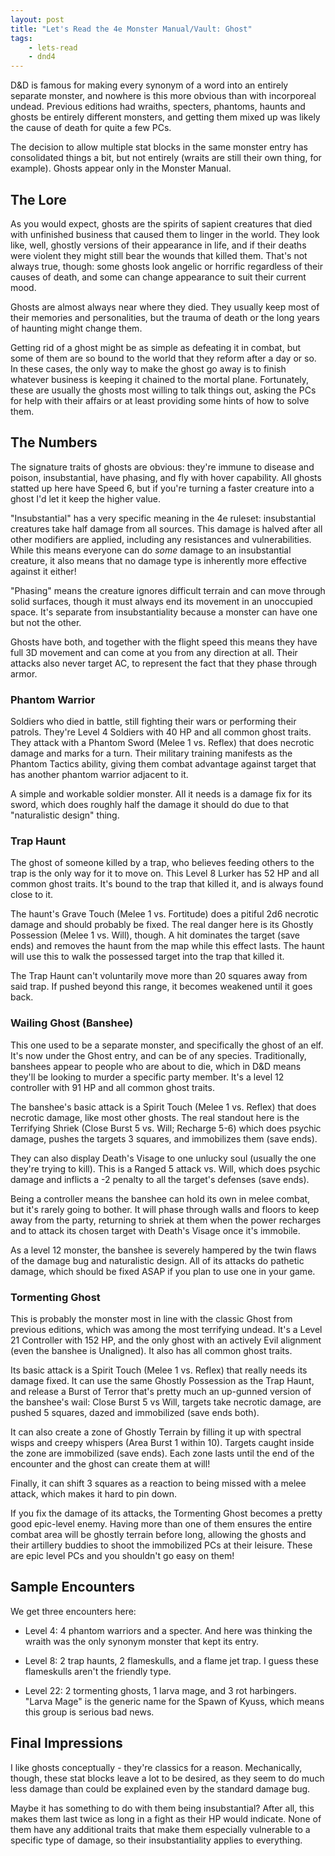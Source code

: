 ```yaml
---
layout: post
title: "Let's Read the 4e Monster Manual/Vault: Ghost"
tags:
    - lets-read
    - dnd4
---
```


D&D is famous for making every synonym of a word into an entirely separate
monster, and nowhere is this more obvious than with incorporeal undead. Previous
editions had wraiths, specters, phantoms, haunts and ghosts be entirely
different monsters, and getting them mixed up was likely the cause of death for
quite a few PCs.

The decision to allow multiple stat blocks in the same monster entry has
consolidated things a bit, but not entirely (wraits are still their own
thing, for example). Ghosts appear only in the Monster Manual.

## The Lore

As you would expect, ghosts are the spirits of sapient creatures that died with
unfinished business that caused them to linger in the world. They look like,
well, ghostly versions of their appearance in life, and if their deaths were
violent they might still bear the wounds that killed them. That's not always
true, though: some ghosts look angelic or horrific regardless of their causes of
death, and some can change appearance to suit their current mood.

Ghosts are almost always near where they died. They usually keep most of their
memories and personalities, but the trauma of death or the long years of
haunting might change them.

Getting rid of a ghost might be as simple as defeating it in combat, but some of
them are so bound to the world that they reform after a day or so. In these
cases, the only way to make the ghost go away is to finish whatever business is
keeping it chained to the mortal plane. Fortunately, these are usually the
ghosts most willing to talk things out, asking the PCs for help with their
affairs or at least providing some hints of how to solve them.

## The Numbers

The signature traits of ghosts are obvious: they're immune to disease and
poison, insubstantial, have phasing, and fly with hover capability. All ghosts
statted up here have Speed 6, but if you're turning a faster creature into a
ghost I'd let it keep the higher value.

"Insubstantial" has a very specific meaning in the 4e ruleset: insubstantial
creatures take half damage from all sources. This damage is halved after all
other modifiers are applied, including any resistances and
vulnerabilities. While this means everyone can do _some_ damage to an
insubstantial creature, it also means that no damage type is inherently more
effective against it either!

"Phasing" means the creature ignores difficult terrain and can move through
solid surfaces, though it must always end its movement in an unoccupied
space. It's separate from insubstantiality because a monster can have one but
not the other.

Ghosts have both, and together with the flight speed this means they have full
3D movement and can come at you from any direction at all. Their attacks also
never target AC, to represent the fact that they phase through armor.

### Phantom Warrior

Soldiers who died in battle, still fighting their wars or performing their
patrols. They're Level 4 Soldiers with 40 HP and all common ghost traits. They
attack with a Phantom Sword (Melee 1 vs. Reflex) that does necrotic damage and
marks for a turn. Their military training manifests as the Phantom Tactics
ability, giving them combat advantage against target that has another phantom
warrior adjacent to it.

A simple and workable soldier monster. All it needs is a damage fix for its
sword, which does roughly half the damage it should do due to that "naturalistic
design" thing.

### Trap Haunt

The ghost of someone killed by a trap, who believes feeding others to the trap
is the only way for it to move on. This Level 8 Lurker has 52 HP and all common
ghost traits. It's bound to the trap that killed it, and is always found close
to it.

The haunt's Grave Touch (Melee 1 vs. Fortitude) does a pitiful 2d6 necrotic
damage and should probably be fixed. The real danger here is its Ghostly
Possession (Melee 1 vs. Will), though. A hit dominates the target (save ends)
and removes the haunt from the map while this effect lasts. The haunt will use
this to walk the possessed target into the trap that killed it.

The Trap Haunt can't voluntarily move more than 20 squares away from said
trap. If pushed beyond this range, it becomes weakened until it goes back.

### Wailing Ghost (Banshee)

This one used to be a separate monster, and specifically the ghost of an
elf. It's now under the Ghost entry, and can be of any species. Traditionally,
banshees appear to people who are about to die, which in D&D means they'll be
looking to murder a specific party member. It's a level 12 controller with 91 HP
and all common ghost traits.

The banshee's basic attack is a Spirit Touch (Melee 1 vs. Reflex) that does
necrotic damage, like most other ghosts. The real standout here is the
Terrifying Shriek (Close Burst 5 vs. Will; Recharge 5-6) which does psychic
damage, pushes the targets 3 squares, and immobilizes them (save ends).

They can also display Death's Visage to one unlucky soul (usually the one
they're trying to kill). This is a Ranged 5 attack vs. Will, which does psychic
damage and inflicts a -2 penalty to all the target's defenses (save ends).

Being a controller means the banshee can hold its own in melee combat, but it's
rarely going to bother. It will phase through walls and floors to keep away
from the party, returning to shriek at them when the power recharges and to
attack its chosen target with Death's Visage once it's immobile.

As a level 12 monster, the banshee is severely hampered by the twin flaws of the
damage bug and naturalistic design. All of its attacks do pathetic damage, which
should be fixed ASAP if you plan to use one in your game.

### Tormenting Ghost

This is probably the monster most in line with the classic Ghost from previous
editions, which was among the most terrifying undead. It's a Level 21 Controller
with 152 HP, and the only ghost with an actively Evil alignment (even the
banshee is Unaligned). It also has all common ghost traits.

Its basic attack is a Spirit Touch (Melee 1 vs. Reflex) that really needs its
damage fixed. It can use the same Ghostly Possession as the Trap Haunt, and
release a Burst of Terror that's pretty much an up-gunned version of the
banshee's wail: Close Burst 5 vs Will, targets take necrotic damage, are pushed
5 squares, dazed and immobilized (save ends both).

It can also create a zone of Ghostly Terrain by filling it up with spectral
wisps and creepy whispers (Area Burst 1 within 10). Targets caught inside the
zone are immobilized (save ends). Each zone lasts until the end of the encounter
and the ghost can create them at will!

Finally, it can shift 3 squares as a reaction to being missed with a melee
attack, which makes it hard to pin down.

If you fix the damage of its attacks, the Tormenting Ghost becomes a pretty good
epic-level enemy. Having more than one of them ensures the entire combat area
will be ghostly terrain before long, allowing the ghosts and their artillery
buddies to shoot the immobilized PCs at their leisure. These are epic level PCs
and you shouldn't go easy on them!

## Sample Encounters

We get three encounters here:

- Level 4: 4 phantom warriors and a specter. And here was thinking the wraith
  was the only synonym monster that kept its entry.

- Level 8: 2 trap haunts, 2 flameskulls, and a flame jet trap. I guess these
  flameskulls aren't the friendly type.

- Level 22: 2 tormenting ghosts, 1 larva mage, and 3 rot harbingers. "Larva
  Mage" is the generic name for the Spawn of Kyuss, which means this group is
  serious bad news.

## Final Impressions

I like ghosts conceptually - they're classics for a reason. Mechanically,
though, these stat blocks leave a lot to be desired, as they seem to do much
less damage than could be explained even by the standard damage bug.

Maybe it has something to do with them being insubstantial? After all, this
makes them last twice as long in a fight as their HP would indicate. None of
them have any additional traits that make them especially vulnerable to a
specific type of damage, so their insubstantiality applies to everything.
